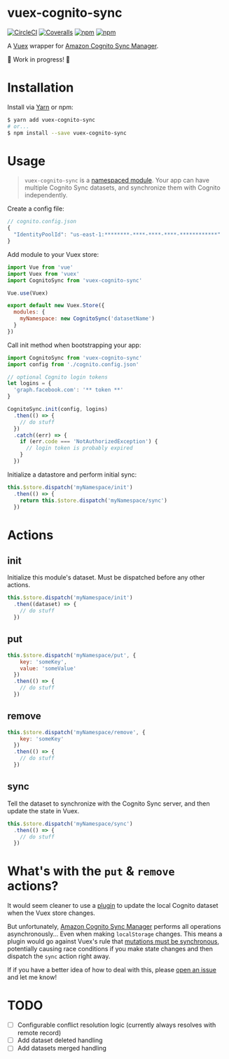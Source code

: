 # vuex-cognito-sync

[![CircleCI](https://img.shields.io/circleci/project/github/LightmakerCanada/vuex-cognito-sync.svg)](https://circleci.com/gh/LightmakerCanada/vuex-cognito-sync)
[![Coveralls](https://img.shields.io/coveralls/LightmakerCanada/vuex-cognito-sync.svg)](https://coveralls.io/github/LightmakerCanada/vuex-cognito-sync)
[![npm](https://img.shields.io/npm/v/vuex-cognito-sync.svg)](https://www.npmjs.com/package/vuex-cognito-sync)
[![npm](https://img.shields.io/npm/l/express.svg)](https://www.npmjs.com/package/vuex-cognito-sync)

A [Vuex](https://vuex.vuejs.org) wrapper for [Amazon Cognito Sync Manager](https://github.com/aws/amazon-cognito-js).

🚧 Work in progress! 🚧


# Installation
Install via [Yarn](http://yarnpkg.com) or npm:

```sh
$ yarn add vuex-cognito-sync
# or...
$ npm install --save vuex-cognito-sync
```

# Usage
> `vuex-cognito-sync` is a [namespaced module](https://vuex.vuejs.org/en/modules.html#namespacing). Your app can have multiple Cognito Sync datasets, and synchronize them with Cognito independently.

Create a config file:

```js
// cognito.config.json
{
  "IdentityPoolId": "us-east-1:********-****-****-****-************"
}
```

Add module to your Vuex store:

```js
import Vue from 'vue'
import Vuex from 'vuex'
import CognitoSync from 'vuex-cognito-sync'

Vue.use(Vuex)

export default new Vuex.Store({
  modules: {
    myNamespace: new CognitoSync('datasetName')
  }
})
```

Call init method when bootstrapping your app:

```js
import CognitoSync from 'vuex-cognito-sync'
import config from './cognito.config.json'

// optional Cognito login tokens
let logins = {
  'graph.facebook.com': '** token **'
}

CognitoSync.init(config, logins)
  .then(() => {
    // do stuff
  })
  .catch((err) => {
    if (err.code === 'NotAuthorizedException') {
      // login token is probably expired
    }
  })
```

Initialize a datastore and perform initial sync:

```js
this.$store.dispatch('myNamespace/init')
  .then(() => {
    return this.$store.dispatch('myNamespace/sync')
  })
```


# Actions

## init
Initialize this module's dataset. Must be dispatched before any other actions.

```js
this.$store.dispatch('myNamespace/init')
  .then((dataset) => {
    // do stuff
  })
```

## put

```js
this.$store.dispatch('myNamespace/put', {
    key: 'someKey',
    value: 'someValue'
  })
  .then(() => {
    // do stuff
  })
```

## remove

```js
this.$store.dispatch('myNamespace/remove', {
    key: 'someKey'
  })
  .then(() => {
    // do stuff
  })
```

## sync
Tell the dataset to synchronize with the Cognito Sync server, and then update the state in Vuex.

```js
this.$store.dispatch('myNamespace/sync')
  .then(() => {
    // do stuff
  })
```

# What's with the `put` & `remove` actions?
It would seem cleaner to use a [plugin](https://vuex.vuejs.org/en/plugins.html) to update the local Cognito dataset when the Vuex store changes.

But unfortunately, [Amazon Cognito Sync Manager](https://github.com/aws/amazon-cognito-js) performs all operations asynchronously... Even when making `localStorage` changes. This means a plugin would go against Vuex's rule that [mutations must be synchronous](https://vuex.vuejs.org/en/mutations.html#mutations-must-be-synchronous), potentially causing race conditions if you make state changes and then dispatch the `sync` action right away.

If if you have a better idea of how to deal with this, please [open an issue](https://github.com/LightmakerCanada/vuex-cognito-sync/issues/new) and let me know!

# TODO
- [ ] Configurable conflict resolution logic (currently always resolves with remote record)
- [ ] Add dataset deleted handling
- [ ] Add datasets merged handling
